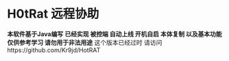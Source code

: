 # H0tRat 远程协助
**本软件基于Java编写**
**已经实现 被控端 自动上线 开机自启 本体复制 以及基本功能**
**仅供参考学习 请勿用于非法用途**
这个版本已经过时 请访问https://github.com/Kr9jd/HotRAT
